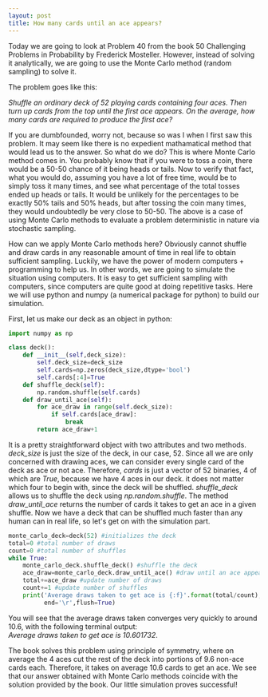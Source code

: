 ```yaml
---
layout: post
title: How many cards until an ace appears?
---
```


Today we are going to look at Problem 40 from the book 50 Challenging Problems in Probability by Frederick Mosteller. However, instead of solving it analytically, we are going to use the Monte Carlo method (random sampling) to solve it. 

The problem goes like this:   

*Shuffle an ordinary deck of 52 playing cards containing four aces.
Then turn up cards from the top until the first ace appears. On the average, how many cards are required to produce the first ace?*

If you are dumbfounded, worry not, because so was I when I first saw this problem. It may seem like there is no expedient mathamatical method that would lead us to the answer. So what do we do? This is where Monte Carlo method comes in. You probably know that if you were to toss a coin, there would be a 50-50 chance of it being heads or tails. Now to verify that fact, what you would do, assuming you have a lot of free time, would be to simply toss it many times, and see what percentage of the total tosses ended up heads or tails. It would be unlikely for the percentages to be exactly 50% tails and 50% heads, but after tossing the coin many times, they would undoubtedly be very close to 50-50. The above is a case of using Monte Carlo methods to evaluate a problem deterministic in nature via stochastic sampling.

How can we apply Monte Carlo methods here? Obviously cannot shuffle and draw cards in any reasonable amount of time in real life to obtain sufficient sampling. Luckily, we have the power of modern computers + programming to help us. In other words, we are going to simulate the situation using computers. It is easy to get sufficient sampling with computers, since computers are quite good at doing repetitive tasks. Here we will use python and numpy (a numerical package for python) to build our simulation. 

First, let us make our deck as an object in python:

```python
import numpy as np

class deck():
    def __init__(self,deck_size):
        self.deck_size=deck_size
        self.cards=np.zeros(deck_size,dtype='bool')
        self.cards[:4]=True
    def shuffle_deck(self):
        np.random.shuffle(self.cards)
    def draw_until_ace(self):
        for ace_draw in range(self.deck_size):
            if self.cards[ace_draw]:
                break
        return ace_draw+1
```
It is a pretty straightforward object with two attributes and two methods. *deck_size* is just the size of the deck, in our case, 52. Since all we are only concerned with drawing aces, we can consider every single card of the deck as ace or not ace. Therefore, *cards* is just a vector of 52 binaries, 4 of which are *True*, because we have 4 aces in our deck. it does not matter which four to begin with, since the deck will be shuffled. *shuffle_deck* allows us to shuffle the deck using *np.random.shuffle*. The method *draw_until_ace* returns the number of cards it takes to get an ace in a given shuffle. Now we have a deck that can be shuffled much faster than any human can in real life, so let's get on with the simulation part.

```python
monte_carlo_deck=deck(52) #initializes the deck
total=0 #total number of draws 
count=0 #total number of shuffles      
while True:
    monte_carlo_deck.shuffle_deck() #shuffle the deck
    ace_draw=monte_carlo_deck.draw_until_ace() #draw until an ace appears
    total+=ace_draw #update number of draws 
    count+=1 #update number of shuffles
    print('Average draws taken to get ace is {:f}'.format(total/count),
          end='\r',flush=True)
```  

You will see that the average draws taken converges very quickly to around 10.6, with the following terminal output:  
*Average draws taken to get ace is 10.601732*.  

The book solves this problem using principle of symmetry, where on average the 4 aces cut the rest of the deck into portions of 9.6 non-ace cards each. Therefore, it takes on average 10.6 cards to get an ace. We see that our answer obtained with Monte Carlo methods coincide with the solution provided by the book. Our little simulation proves successful!